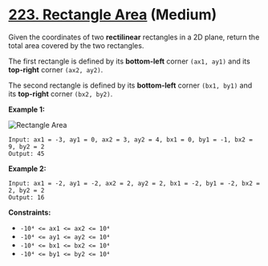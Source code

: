 # [223. Rectangle Area][link] (Medium)

[link]: https://leetcode.com/problems/rectangle-area/

Given the coordinates of two **rectilinear** rectangles in a 2D plane, return the total area covered
by the two rectangles.

The first rectangle is defined by its **bottom-left** corner `(ax1, ay1)` and its **top-right** corner
`(ax2, ay2)`.

The second rectangle is defined by its **bottom-left** corner `(bx1, by1)` and its **top-right**
corner `(bx2, by2)`.

**Example 1:**

![Rectangle Area](https://assets.leetcode.com/uploads/2021/05/08/rectangle-plane.png)

```
Input: ax1 = -3, ay1 = 0, ax2 = 3, ay2 = 4, bx1 = 0, by1 = -1, bx2 = 9, by2 = 2
Output: 45
```

**Example 2:**

```
Input: ax1 = -2, ay1 = -2, ax2 = 2, ay2 = 2, bx1 = -2, by1 = -2, bx2 = 2, by2 = 2
Output: 16
```

**Constraints:**

- `-10⁴ <= ax1 <= ax2 <= 10⁴`
- `-10⁴ <= ay1 <= ay2 <= 10⁴`
- `-10⁴ <= bx1 <= bx2 <= 10⁴`
- `-10⁴ <= by1 <= by2 <= 10⁴`
